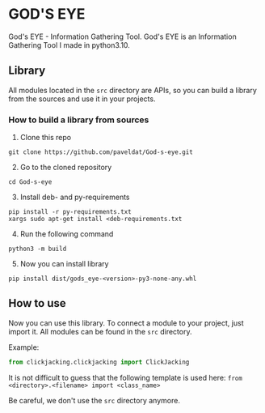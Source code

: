 # GOD'S EYE
God's EYE - Information Gathering Tool.
God's EYE is an Information Gathering Tool I made in python3.10.

## Library
All modules located in the `src` directory are APIs, so you can build a library from the sources and use it in your projects.

### How to build a library from sources
1) Clone this repo
```shell
git clone https://github.com/paveldat/God-s-eye.git
```
2) Go to the cloned repository
```shell
cd God-s-eye
```
3) Install deb- and py-requirements
```shell
pip install -r py-requirements.txt
xargs sudo apt-get install <deb-requirements.txt
```
4) Run the following command
```shell
python3 -m build
```
5) Now you can install library
```shell
pip install dist/gods_eye-<version>-py3-none-any.whl
```

## How to use
Now you can use this library. To connect a module to your project, just import it.
All modules can be found in the `src` directory.

Example:
```python
from clickjacking.clickjacking import ClickJacking
```

It is not difficult to guess that the following template is used here:
`from <directory>.<filename> import <class_name>`

Be careful, we don't use the `src` directory anymore.